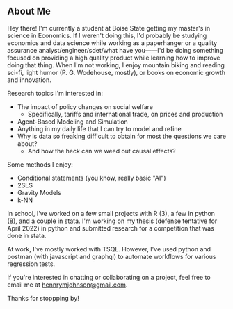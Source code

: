 ## About Me

Hey there! I'm currently a student at Boise State getting my master's in science in Economics. If I weren't doing this, I'd probably be studying economics and data science while working as a paperhanger or a quality assurance analyst/engineer/sdet/what have you——I'd be doing something focused on providing a high quality product while learning how to improve doing that thing. When I'm not working, I enjoy mountain biking and reading sci-fi, light humor (P. G. Wodehouse, mostly), or books on economic growth and innovation.

Research topics I'm interested in:
- The impact of policy changes on social welfare
    - Specifically, tariffs and international trade, on prices and production
- Agent-Based Modeling and Simulation
- Anything in my daily life that I can try to model and refine
- Why is data so freaking difficult to obtain for most the questions we care about?
    - And how the heck can we weed out causal effects?

Some methods I enjoy:
- Conditional statements (you know, really basic "AI")
- 2SLS
- Gravity Models
- k-NN

In school, I've worked on a few small projects with R (3), a few in python (8), and a couple in stata. I'm working on my thesis (defense tentative for April 2022) in python and submitted research for a competition that was done in stata.

At work, I've mostly worked with TSQL. However, I've used python and postman (with javascript and graphql) to automate workflows for various regression tests.

If you're interested in chatting or collaborating on a project, feel free to email me at hennrymjohnson@gmail.com.

Thanks for stoppping by!
